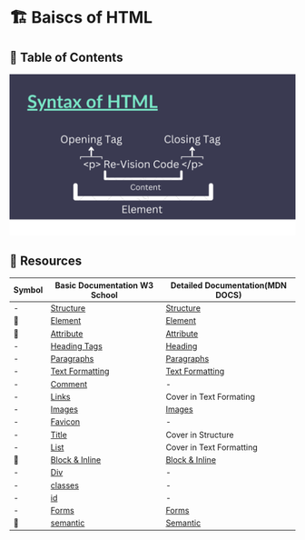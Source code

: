 # 🏗️ Baiscs of HTML

## 🎯 Table of Contents


![Syntax of HTML Element and Attribute](/.Source/Syntax.png)

## 🔗 Resources

|Symbol|Basic Documentation W3 School|Detailed Documentation(MDN DOCS)|
|------|-------------------|--------------------|
|-|[Structure](https://www.w3schools.com/html/html_intro.asp)|[Structure](https://developer.mozilla.org/en-US/docs/Learn/HTML/Introduction_to_HTML/Getting_started)|
|🔑|[Element](https://www.w3schools.com/html/html_elements.asp)|[Element](https://developer.mozilla.org/en-US/docs/Learn/HTML/Introduction_to_HTML/Getting_started#anatomy_of_an_html_element)|
|🔑|[Attribute](https://www.w3schools.com/html/html_attributes.asp)|[Attribute](https://developer.mozilla.org/en-US/docs/Learn/HTML/Introduction_to_HTML/Getting_started#attributes)|
|-|[Heading Tags](https://www.w3schools.com/html/html_headings.asp)|[Heading](https://developer.mozilla.org/en-US/docs/Learn/HTML/Introduction_to_HTML/HTML_text_fundamentals#the_basics_headings_and_paragraphs)|
|-|[Paragraphs](https://www.w3schools.com/html/html_paragraphs.asp)|[Paragraphs](https://developer.mozilla.org/en-US/docs/Learn/HTML/Introduction_to_HTML/HTML_text_fundamentals#the_basics_headings_and_paragraphs)|
|-|[Text Formatting](https://www.w3schools.com/html/html_formatting.asp)|[Text Formatting](https://developer.mozilla.org/en-US/docs/Learn/HTML/Introduction_to_HTML/Advanced_text_formatting)|
|-|[Comment](https://www.w3schools.com/html/html_comments.asp)|-|
|-|[Links](https://www.w3schools.com/html/html_links.asp)|Cover in Text Formating|
|-|[Images](https://www.w3schools.com/html/html_images.asp)|[Images](https://developer.mozilla.org/en-US/docs/Learn/HTML/Multimedia_and_embedding/Images_in_HTML)|
|-|[Favicon](https://www.w3schools.com/html/html_favicon.asp)|-|
|-|[Title](https://www.w3schools.com/html/html_page_title.asp)|Cover in Structure|
|-|[List](https://www.w3schools.com/html/html_lists.asp)|Cover in Text Formatting|
|🔑|[Block & Inline](https://www.w3schools.com/html/html_blocks.asp)|[Block & Inline](https://developer.mozilla.org/en-US/docs/Web/CSS/CSS_flow_layout/Block_and_inline_layout_in_normal_flow)|
|-|[Div](https://www.w3schools.com/html/html_div.asp)|-|
|-|[classes](https://www.w3schools.com/html/html_classes.asp)|-|
|-|[id](https://www.w3schools.com/html/html_id.asp)|-|
|-|[Forms](https://www.w3schools.com/html/html_forms.asp)|[Forms](https://developer.mozilla.org/en-US/docs/Learn/Forms/Your_first_form)|
|🔑|[semantic](https://www.w3schools.com/html/html5_semantic_elements.asp)|[Semantic](https://developer.mozilla.org/en-US/curriculum/core/semantic-html/)|